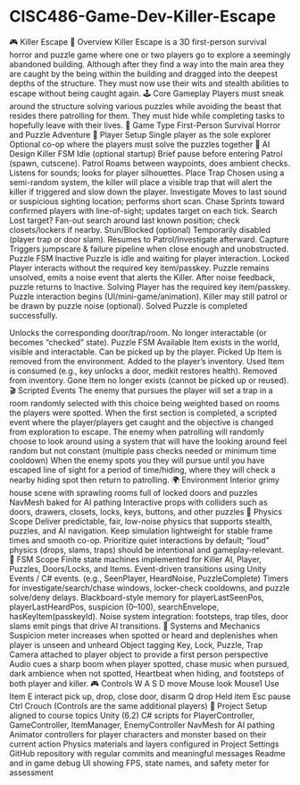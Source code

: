 # CISC486-Game-Dev-Killer-Escape
🎮 Killer Escape
📌 Overview
Killer Escape is a 3D first-person survival horror and puzzle game where one or two players go to explore a seemingly abandoned building. Although after they find a way into the main area they are caught by the being within the building and dragged into the deepest depths of the structure. They must now use their wits and stealth abilities to escape without being caught again.
🕹️ Core Gameplay
Players must sneak around the structure solving various puzzles while avoiding the beast that resides there patrolling for them. They must hide while completing tasks to hopefully leave with their lives.
🎯 Game Type
First-Person Survival Horror and Puzzle Adventure
👥 Player Setup
Single player as the sole explorer
Optional co-op where the players must solve the puzzles together
🤖 AI Design
Killer FSM
Idle (optional startup)
 Brief pause before entering Patrol (spawn, cutscene).
Patrol
Roams between waypoints, does ambient checks. Listens for sounds; looks for player silhouettes.
Place Trap
Chosen using a semi-random system, the killer will place a visible trap that will alert the killer if triggered and slow down the player.
Investigate
 Moves to last sound or suspicious sighting location; performs short scan.
Chase
 Sprints toward confirmed players with line-of-sight; updates target on each tick.
Search
 Lost target? Fan-out search around last known position; check closets/lockers if nearby.
Stun/Blocked (optional)
 Temporarily disabled (player trap or door slam). Resumes to Patrol/Investigate afterward.
Capture
 Triggers jumpscare & failure pipeline when close enough and unobstructed.
Puzzle FSM
Inactive
Puzzle is idle and waiting for player interaction.
Locked
Player interacts without the required key item/passkey.
Puzzle remains unsolved, emits a noise event that alerts the Killer.
After noise feedback, puzzle returns to Inactive.
Solving
Player has the required key item/passkey.
Puzzle interaction begins (UI/mini-game/animation).
Killer may still patrol or be drawn by puzzle noise (optional).
Solved
Puzzle is completed successfully.


Unlocks the corresponding door/trap/room.
No longer interactable (or becomes “checked” state).
Puzzle FSM
Available
Item exists in the world, visible and interactable.
Can be picked up by the player.
Picked Up
Item is removed from the environment.
Added to the player’s inventory.
Used
Item is consumed (e.g., key unlocks a door, medkit restores health).
Removed from inventory.
Gone
Item no longer exists (cannot be picked up or reused).
🎬 Scripted Events
The enemy that pursues the player will set a trap in a room randomly selected with this choice being weighted based on rooms the players were spotted.
When the first section is completed, a scripted event where the player/players get caught and the objective is changed from exploration to escape.
The enemy when patrolling will randomly choose to look around using a system that will have the looking around feel random but not constant (multiple pass checks needed or minimum time cooldown)
When the enemy spots you they will pursue until you have escaped line of sight for a period of time/hiding, where they will check a nearby hiding spot then return to patrolling.
🌍 Environment
Interior grimy house scene with sprawling rooms full of locked doors and puzzles
 NavMesh baked for AI pathing
 Interactive props with colliders such as doors, drawers, closets, locks, keys, buttons, and other puzzles
🧪 Physics Scope
Deliver predictable, fair, low-noise physics that supports stealth, puzzles, and AI navigation.
Keep simulation lightweight for stable frame times and smooth co-op.
Prioritize quiet interactions by default; “loud” physics (drops, slams, traps) should be intentional and gameplay-relevant.
🧠 FSM Scope
Finite state machines implemented for Killer AI, Player, Puzzles, Doors/Locks, and Items.
Event-driven transitions using Unity Events / C# events. (e.g., SeenPlayer, HeardNoise, PuzzleComplete)
Timers for investigate/search/chase windows, locker-check cooldowns, and puzzle solve/deny delays.
Blackboard-style memory for playerLastSeenPos, playerLastHeardPos, suspicion (0–100), searchEnvelope, hasKeyItem(passkeyId).
Noise system integration: footsteps, trap tiles, door slams emit pings that drive AI transitions.
🧩 Systems and Mechanics
 Suspicion meter increases when spotted or heard and deplenishes when player is unseen and unheard
 Object tagging Key, Lock,  Puzzle, Trap
 Camera attached to player object to provide a first person perspective
 Audio cues a sharp boom when player spotted, chase music when pursued, dark ambience when not spotted, Heartbeat when hiding, and footsteps of both player and killer.
🎮 Controls
W A S D move
Mouse look
Mouse1 Use Item
E interact pick up, drop, close door, disarm
Q drop Held item
Esc pause
Ctrl Crouch
(Controls are the same additional players)
📂 Project Setup aligned to course topics
Unity (6.2) C# scripts for PlayerController, GameController, ItemManager, EnemyController
NavMesh for AI pathing
Animator controllers for player characters and monster based on their current action
Physics materials and layers configured in Project Settings
GitHub repository with regular commits and meaningful messages
Readme and in game debug UI showing FPS, state names, and safety meter for assessment
